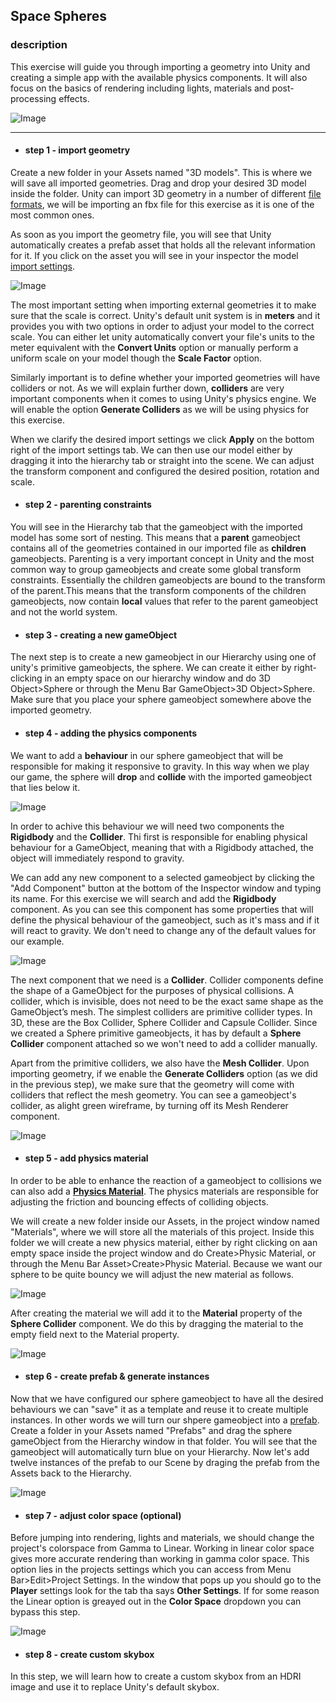 ## Space Spheres

### description

This exercise will guide you through importing a geometry into Unity and creating a simple app with the available physics components. It will also focus on the basics of rendering including lights, materials and post-processing effects.

![Image](https://github.com/EleanaGrimshaw/unity-basic-training/blob/master/Image%20Links/FirstUnityGame.gif?raw=true)

---

* #### step 1 - import geometry
Create a new folder in your Assets named "3D models". This is where we will save all imported geometries. Drag and drop your desired 3D model inside the folder. Unity can import 3D geometry in a number of different [file formats](https://docs.unity3d.com/Manual/3D-formats.html), we will be importing an fbx file for this exercise as it is one of the most common ones. 

As soon as you import the geometry file, you will see that Unity automatically creates a prefab asset that holds all the relevant information for it. If you click on the asset you will see in your inspector the model [import settings](https://docs.unity3d.com/Manual/FBXImporter-Model.html).

![Image](https://github.com/EleanaGrimshaw/unity-basic-training/blob/master/Image%20Links/importingnew.JPG?raw=true)

The most important setting when importing external geometries it to make sure that the scale is correct. Unity's default unit system is in **meters** and it provides you with two options in order to adjust your model to the correct scale. You can either let unity automatically convert your file's units to the meter equivalent with the **Convert Units** option or manually perform a uniform scale on your model though the **Scale Factor** option.

Similarly important is to define whether your imported geometries will have colliders or not. As we will explain further down, **colliders** are very important components when it comes to using Unity's physics engine. We will enable the option **Generate Colliders** as we will be using physics for this exercise. 

When we clarify the desired import settings we click **Apply** on the bottom right of the import settings tab. We can then use our model either by dragging it into the hierarchy tab or straight into the scene. We can adjust the transform component and configured the desired position, rotation and scale.

* #### step 2 - parenting constraints
You will see in the Hierarchy tab that the gameobject with the imported model has some sort of nesting. This means that a **parent** gameobject contains all of the geometries contained in our imported file as **children** gameobjects. Parenting is a very important concept in Unity and the most common way to group gameobjects and create some global transform constraints. Essentially the children gameobjects are bound to the transform of the parent.This means that the transform components of the children gameobjects, now contain **local** values that refer to the parent gameobject and not the world system. 

* #### step 3 - creating a new gameObject
The next step is to create a new gameobject in our Hierarchy using one of unity's primitive gameobjects, the sphere. We can create it either by right-clicking in an empty space on our hierarchy window and do 3D Object>Sphere or through the Menu Bar GameObject>3D Object>Sphere. Make sure that you place your sphere gameobject somewhere above the imported geometry.

* #### step 4 - adding the physics components
We want to add a **behaviour** in our sphere gameobject that will be responsible for making it responsive to gravity. In this way when we play our game, the sphere will **drop** and **collide** with the imported gameobject that lies below it. 

![Image](https://github.com/EleanaGrimshaw/unity-basic-training/blob/master/Image%20Links/rollingSphere.gif?raw=true)

In order to achive this behaviour we will need two components the **Rigidbody** and the **Collider**. Thi first is responsible for enabling physical behaviour for a GameObject, meaning that with a Rigidbody attached, the object will immediately respond to gravity.

We can add any new component to a selected gameobject by clicking the "Add Component" button at the bottom of the Inspector window and typing its name. For this exercise we will search and add the **Rigidbody** component. As you can see this component has some properties that will define the physical behaviour of the gameobject, such as it's mass and if it will react to gravity. We don't need to change any of the default values for our example.

![Image](https://github.com/EleanaGrimshaw/unity-basic-training/blob/master/Image%20Links/rigid.JPG?raw=true)

The next component that we need is a **Collider**. Collider components define the shape of a GameObject for the purposes of physical collisions. A collider, which is invisible, does not need to be the exact same shape as the GameObject’s mesh. The simplest colliders are primitive collider types. In 3D, these are the Box Collider, Sphere Collider and Capsule Collider. Since we created a Sphere primitive gameobjects, it has by default a **Sphere Collider** component attached so we won't need to add a collider manually.

Apart from the primitive colliders, we also have the **Mesh Collider**. Upon importing geometry, if we enable the **Generate Colliders** option (as we did in the previous step), we make sure that the geometry will come with colliders that reflect the mesh geometry. You can see a gameobject's collider, as alight green wireframe, by turning off its Mesh Renderer component. 

![Image](https://github.com/EleanaGrimshaw/unity-basic-training/blob/master/Image%20Links/colliders.JPG?raw=true)

* #### step 5 - add physics material
In order to be able to enhance the reaction of a gameobject to collisions we can also add a **[Physics Material](https://docs.unity3d.com/Manual/class-PhysicMaterial.html)**. The physics materials are responsible for adjusting the friction and bouncing effects of colliding objects. 

We will create a new folder inside our Assets, in the project window named "Materials", where we will store all the materials of this project. Inside this folder we will create a new physics material, either by right clicking on aan empty space inside the project window and do Create>Physic Material, or through the Menu Bar Asset>Create>Physic Material. Because we want our sphere to be quite bouncy we will adjust the new material as follows.

![Image](https://github.com/EleanaGrimshaw/unity-basic-training/blob/master/Image%20Links/physicmat.JPG?raw=true)

After creating the material we will add it to the **Material** property of the **Sphere Collider** component. We do this by dragging the material to the empty field next to the Material property.

![Image](https://github.com/EleanaGrimshaw/unity-basic-training/blob/master/Image%20Links/Bounce-ball.gif?raw=true)

* #### step 6 - create prefab & generate instances
Now that we have configured our sphere gameobject to have all the desired behaviours we can "save" it as a template and reuse it to create multiple instances. In other words we will turn our shpere gameobject into a [prefab](https://docs.unity3d.com/Manual/Prefabs.html). Create a folder in your Assets named "Prefabs" and drag the sphere gameObject from the Hierarchy window in that folder. You will see that the gameobject will automatically turn blue on your Hierarchy. Now let's add twelve instances of the prefab to our Scene by draging the prefab from the Assets back to the Hierarchy. 

![Image](https://github.com/EleanaGrimshaw/unity-basic-training/blob/master/Image%20Links/Add-prefabs.gif?raw=true)

* #### step 7 - adjust color space (optional)
Before jumping into rendering, lights and materials, we should change the project's colorspace from Gamma to Linear. Working in linear color space gives more accurate rendering than working in gamma color space. This option lies in the projects settings which you can access from Menu Bar>Edit>Project Settings. In the window that pops up you should go to the **Player** settings look for the tab tha says **Other Settings**. If for some reason the Linear option is greayed out in the **Color Space** dropdown you can bypass this step.

![Image](https://github.com/EleanaGrimshaw/unity-basic-training/blob/master/Image%20Links/colorSpace.JPG?raw=true)

* #### step 8 - create custom skybox
In this step, we will learn how to create a custom skybox from an HDRI image and use it to replace Unity's default skybox. 
